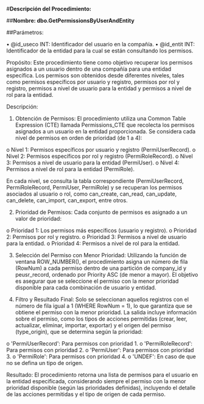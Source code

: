 #**Descripción del Procedimiento:**

##**Nombre: dbo.GetPermissionsByUserAndEntity**

##Parámetros:

•	@id_useco INT: Identificador del usuario en la compañía.
•	@id_entit INT: Identificador de la entidad para la cual se están consultando los permisos.

Propósito: Este procedimiento tiene como objetivo recuperar los permisos asignados a un usuario dentro de una compañía para una entidad específica. Los permisos son obtenidos desde diferentes niveles, tales como permisos específicos por usuario y registro, permisos por rol y registro, permisos a nivel de usuario para la entidad y permisos a nivel de rol para la entidad.

Descripción:

1.	Obtención de Permisos: El procedimiento utiliza una Common Table Expression (CTE) llamada Permissions_CTE que recolecta los permisos asignados a un usuario en la entidad proporcionada. Se considera cada nivel de permisos en orden de prioridad (de 1 a 4):

o	Nivel 1: Permisos específicos por usuario y registro (PermiUserRecord).
o	Nivel 2: Permisos específicos por rol y registro (PermiRoleRecord).
o	Nivel 3: Permisos a nivel de usuario para la entidad (PermiUser).
o	Nivel 4: Permisos a nivel de rol para la entidad (PermiRole).

En cada nivel, se consulta la tabla correspondiente (PermiUserRecord, PermiRoleRecord, PermiUser, PermiRole) y se recuperan los permisos asociados al usuario o rol, como can_create, can_read, can_update, can_delete, can_import, can_export, entre otros.

2.	Prioridad de Permisos: Cada conjunto de permisos es asignado a un valor de prioridad:

o	Prioridad 1: Los permisos más específicos (usuario y registro).
o	Prioridad 2: Permisos por rol y registro.
o	Prioridad 3: Permisos a nivel de usuario para la entidad.
o	Prioridad 4: Permisos a nivel de rol para la entidad.

3.	Selección del Permiso con Menor Prioridad: Utilizando la función de ventana ROW_NUMBER(), el procedimiento asigna un número de fila (RowNum) a cada permiso dentro de una partición de company_id y peusr_record, ordenado por Priority ASC (de menor a mayor). El objetivo es asegurar que se seleccione el permiso con la menor prioridad disponible para cada combinación de usuario y entidad.

4.	Filtro y Resultado Final: Solo se seleccionan aquellos registros con el número de fila igual a 1 (WHERE RowNum = 1), lo que garantiza que se obtiene el permiso con la menor prioridad. La salida incluye información sobre el permiso, como los tipos de acciones permitidas (crear, leer, actualizar, eliminar, importar, exportar) y el origen del permiso (type_origin), que se determina según la prioridad:

o	'PermiUserRecord': Para permisos con prioridad 1.
o	'PermiRoleRecord': Para permisos con prioridad 2.
o	'PermiUser': Para permisos con prioridad 3.
o	'PermiRole': Para permisos con prioridad 4.
o	'UNDEF': En caso de que no se defina un tipo de origen.

Resultado: El procedimiento retorna una lista de permisos para el usuario en la entidad especificada, considerando siempre el permiso con la menor prioridad disponible (según las prioridades definidas), incluyendo el detalle de las acciones permitidas y el tipo de origen de cada permiso.

